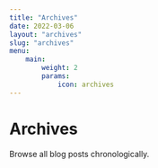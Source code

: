 ```yaml
---
title: "Archives"
date: 2022-03-06
layout: "archives"
slug: "archives"
menu:
    main:
        weight: 2
        params: 
            icon: archives
---
```


# Archives

Browse all blog posts chronologically.